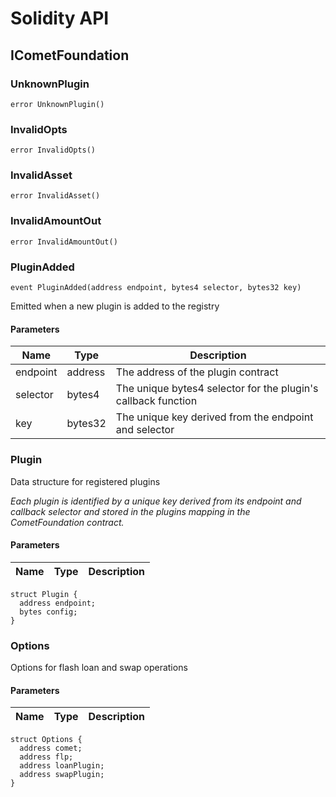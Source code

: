 # Solidity API

## ICometFoundation

### UnknownPlugin

```solidity
error UnknownPlugin()
```

### InvalidOpts

```solidity
error InvalidOpts()
```

### InvalidAsset

```solidity
error InvalidAsset()
```

### InvalidAmountOut

```solidity
error InvalidAmountOut()
```

### PluginAdded

```solidity
event PluginAdded(address endpoint, bytes4 selector, bytes32 key)
```

Emitted when a new plugin is added to the registry

#### Parameters

| Name     | Type    | Description                                                   |
| -------- | ------- | ------------------------------------------------------------- |
| endpoint | address | The address of the plugin contract                            |
| selector | bytes4  | The unique bytes4 selector for the plugin's callback function |
| key      | bytes32 | The unique key derived from the endpoint and selector         |

### Plugin

Data structure for registered plugins

_Each plugin is identified by a unique key derived from its endpoint and callback selector
and stored in the plugins mapping in the CometFoundation contract._

#### Parameters

| Name | Type | Description |
| ---- | ---- | ----------- |

```solidity
struct Plugin {
  address endpoint;
  bytes config;
}
```

### Options

Options for flash loan and swap operations

#### Parameters

| Name | Type | Description |
| ---- | ---- | ----------- |

```solidity
struct Options {
  address comet;
  address flp;
  address loanPlugin;
  address swapPlugin;
}
```
